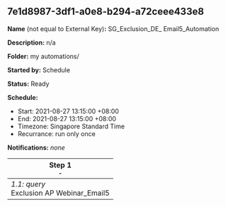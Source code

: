 ## 7e1d8987-3df1-a0e8-b294-a72ceee433e8

**Name** (not equal to External Key)**:** SG_Exclusion_DE_ Email5_Automation

**Description:** n/a

**Folder:** my automations/

**Started by:** Schedule

**Status:** Ready

**Schedule:**

* Start: 2021-08-27 13:15:00 +08:00
* End: 2021-08-27 13:15:00 +08:00
* Timezone: Singapore Standard Time
* Recurrance: run only once

**Notifications:** _none_


| Step 1<br>_<small>-</small>_ |
| --- |
| _1.1: query_<br>Exclusion AP Webinar_Email5 |
